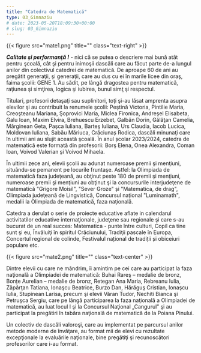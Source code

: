 ```yaml
---
title: "Catedra de Matematică"  
type: 03_Gimnaziu
# date: 2023-05-20T18:09:30+00:00
# slug: 03_Gimnaziu
---
```


{{< figure src="mate1.png" title=""  class="text-right" >}}

***Calitate şi performanţă !***  - nici că se putea o descriere mai bună atât pentru şcoală, cât şi pentru inimoşii dascăli care au făcut parte de-a lungul anilor din colectivul catedrei de matematică.
De aproape 60 de ani au pregătit generaţii, şi generaţii, care au dus cu ei în marile licee din oraş, faima şcolii: GENE 1. Au sădit, pe lângă dragostea pentru matematică, raţiunea şi simţirea, logica şi iubirea, bunul simţ şi respectul.

Titulari, profesori detaşaţi sau suplinitori, toţi şi-au lăsat amprenta asupra elevilor şi au contribuit la renumele şcolii: Peştină Victoria, Pintilie Maria, Creoşteanu Mariana, Şoprovici Maria, Miclea Fironica, Andreşel Elisabeta, Galu Ioan, Maxim Elvira, Brehuescu Erzebet, Galbăn Dorin, Gălăţan Camelia, Mărginean Geta, Paşca Iuliana, Barteş Iuliana, Urs Claudia, Iacob Lucica, Moldovan Iuliana, Sabău Măriuca, Crăciunaș Rodica, dascăli minunaţi care în ultimii ani au slujit această şcoală. În anul școlar 2023/2024, catedra de matematică este formată din profesorii:  Borş Elena, Onea Alexandra, Coman Ioan, Voivod Valerian și Voivod Mihaela.

În ultimii zece ani, elevii şcolii au adunat numeroase premii şi menţiuni, situându-se pemanent pe locurile fruntaşe. Astfel: la Olimpiada de matematică faza judeţeană, au obţinut peste 180 de premii şi menţiuni, numeroase premii şi menţiuni au obţinut şi la concursurile interjudeţene de matematică "Grigore Moisil", "Sever Groze" și "Matematica, de drag", Olimpiada judeţeană de Lingvistică, Concursul naţional "Luminamath", medalii la Olimpiada de matematică, faza naţională.

Catedra a derulat o serie de proiecte educative aflate in calendarul activitatilor educative internaţionale, judeţene sau regionale şi care s-au bucurat de un real succes: Matematica - punte între culturi, Copil ca tine sunt şi eu, Învăluiţi în spiritul Crăciunului, Tradiţii pascale în Europa, Concertul regional de colinde, Festivalul național de tradiții și obiceiuri populare etc.

{{< figure src="mate2.png" title=""  class="text-center" >}}

Dintre elevii cu care ne mândrim, îi amintim pe cei care au participat la faza naţională a Olimpiadei de matematică: Buhai Rareş – medalie de bronz, Bonțe Aurelian – medalie de bronz, Retegan Ana Maria, Rebreanu Iulia, Zăpârţan Tatiana, Ionaşcu Beatrice, Burzo Dan, Hărăguş Cristian, Ionaşcu Iulia, Stupinean Larisa, precum şi elevii Văran Tudor, Nechiti Bianca şi Petruşca Sergiu, care pe lângă participarea la faza naţională a Olimpiadei de matematică, au luat locul I şi la Concursul Naţional „Cangurul” şi au participat la pregătiri în tabăra naţională de matematică de la Poiana Pinului.

Un colectiv de dascăli valoroşi, care au implementat pe parcursul anilor metode moderne de învăţare, au format mii de elevi cu rezultate excepţionale la evaluările naţionale, bine pregătiţi şi recunoscători profesorilor care i-au format.
